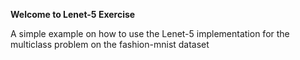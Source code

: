 **Welcome to Lenet-5 Exercise**

A simple example on how to use the Lenet-5 implementation for the multiclass problem on the fashion-mnist dataset
